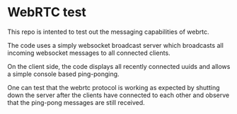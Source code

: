 # WebRTC test

This repo is intented to test out the messaging capabilities of webrtc.

The code uses a simply websocket broadcast server which broadcasts all incoming websocket messages to all connected clients.

On the client side, the code displays all recently connected uuids and allows a simple console based ping-ponging.

One can test that the webrtc protocol is working as expected by shutting down the server after the clients have connected to each other and observe that the ping-pong messages are still received.